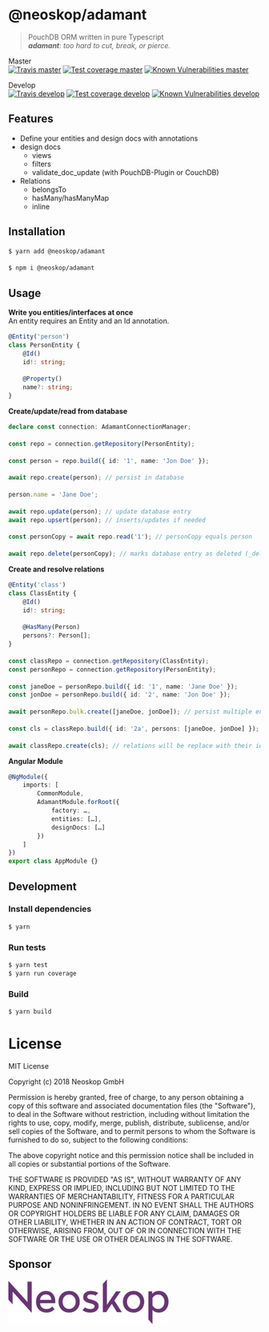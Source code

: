 # @neoskop/adamant

> PouchDB ORM written in pure Typescript  
> **_adamant_**: _too hard to cut, break, or pierce._

Master  
[![Travis master][travis-master-image]][travis-master-url]
[![Test coverage master][coveralls-master-image]][coveralls-master-url]
[![Known Vulnerabilities master][snyk-master-image]][snyk-master-url]

Develop  
[![Travis develop][travis-develop-image]][travis-develop-url]
[![Test coverage develop][coveralls-develop-image]][coveralls-develop-url]
[![Known Vulnerabilities develop][snyk-develop-image]][snyk-develop-url]

## Features

-   Define your entities and design docs with annotations
-   design docs
    -   views
    -   filters
    -   validate_doc_update (with PouchDB-Plugin or CouchDB)
-   Relations
    -   belongsTo
    -   hasMany/hasManyMap
    -   inline

## Installation

```bash
$ yarn add @neoskop/adamant

$ npm i @neoskop/adamant
```

## Usage

**Write you entities/interfaces at once**  
An entity requires an Entity and an Id annotation.

```typescript
@Entity('person')
class PersonEntity {
    @Id()
    id!: string;

    @Property()
    name?: string;
}
```

**Create/update/read from database**

```typescript
declare const connection: AdamantConnectionManager;

const repo = connection.getRepository(PersonEntity);

const person = repo.build({ id: '1', name: 'Jon Doe' });

await repo.create(person); // persist in database

person.name = 'Jane Doe';

await repo.update(person); // update database entry
await repo.upsert(person); // inserts/updates if needed

const personCopy = await repo.read('1'); // personCopy equals person

await repo.delete(personCopy); // marks database entry as deleted (_deleted = true)
```

**Create and resolve relations**

```typescript
@Entity('class')
class ClassEntity {
    @Id()
    id!: string;

    @HasMany(Person)
    persons?: Person[];
}

const classRepo = connection.getRepository(ClassEntity);
const personRepo = connection.getRepository(PersonEntity);

const janeDoe = personRepo.build({ id: '1', name: 'Jane Doe' });
const jonDoe = personRepo.build({ id: '2', name: 'Jon Doe' });

await personRepo.bulk.create([janeDoe, jonDoe]); // persist multiple entities at once

const cls = classRepo.build({ id: '2a', persons: [janeDoe, jonDoe] });

await classRepo.create(cls); // relations will be replace with their id's
```

**Angular Module**

```typescript
@NgModule({
    imports: [
        CommonModule,
        AdamantModule.forRoot({
            factory: …,
            entities: […],
            designDocs: […]
        })
    ]
})
export class AppModule {}
```

## Development

### Install dependencies

```bash
$ yarn
```

### Run tests

```bash
$ yarn test
$ yarn run coverage
```

### Build

```bash
$ yarn build
```

# License

MIT License

Copyright (c) 2018 Neoskop GmbH

Permission is hereby granted, free of charge, to any person obtaining a copy
of this software and associated documentation files (the "Software"), to deal
in the Software without restriction, including without limitation the rights
to use, copy, modify, merge, publish, distribute, sublicense, and/or sell
copies of the Software, and to permit persons to whom the Software is
furnished to do so, subject to the following conditions:

The above copyright notice and this permission notice shall be included in all
copies or substantial portions of the Software.

THE SOFTWARE IS PROVIDED "AS IS", WITHOUT WARRANTY OF ANY KIND, EXPRESS OR
IMPLIED, INCLUDING BUT NOT LIMITED TO THE WARRANTIES OF MERCHANTABILITY,
FITNESS FOR A PARTICULAR PURPOSE AND NONINFRINGEMENT. IN NO EVENT SHALL THE
AUTHORS OR COPYRIGHT HOLDERS BE LIABLE FOR ANY CLAIM, DAMAGES OR OTHER
LIABILITY, WHETHER IN AN ACTION OF CONTRACT, TORT OR OTHERWISE, ARISING FROM,
OUT OF OR IN CONNECTION WITH THE SOFTWARE OR THE USE OR OTHER DEALINGS IN THE
SOFTWARE.

## Sponsor

[![Neoskop GmbH][neoskop-image]][neoskop-url]

[travis-master-image]: https://img.shields.io/travis/neoskop/adamant/master.svg
[travis-master-url]: https://travis-ci.org/neoskop/adamant
[travis-develop-image]: https://img.shields.io/travis/neoskop/adamant/develop.svg
[travis-develop-url]: https://travis-ci.org/neoskop/adamant
[snyk-master-image]: https://snyk.io/test/github/neoskop/adamant/master/badge.svg
[snyk-master-url]: https://snyk.io/test/github/neoskop/adamant/master
[coveralls-master-image]: https://coveralls.io/repos/github/neoskop/adamant/badge.svg?branch=master
[coveralls-master-url]: https://coveralls.io/github/neoskop/adamant?branch=master
[coveralls-develop-image]: https://coveralls.io/repos/github/neoskop/adamant/badge.svg?branch=develop
[coveralls-develop-url]: https://coveralls.io/github/neoskop/adamant?branch=develop
[snyk-develop-image]: https://snyk.io/test/github/neoskop/adamant/develop/badge.svg
[snyk-develop-url]: https://snyk.io/test/github/neoskop/adamant/develop
[neoskop-image]: ./neoskop.png
[neoskop-url]: https://www.neoskop.de/
